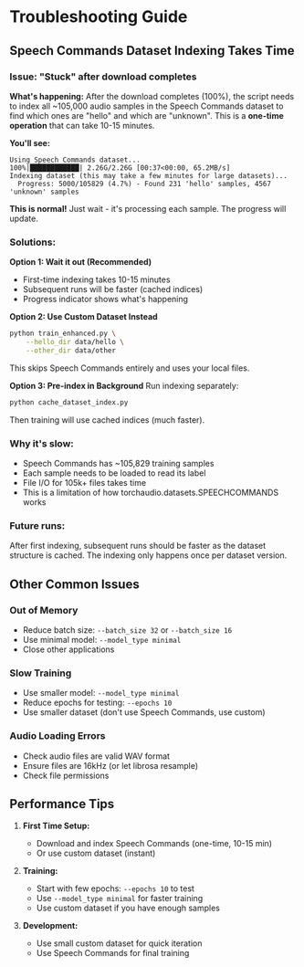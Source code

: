# Troubleshooting Guide

## Speech Commands Dataset Indexing Takes Time

### Issue: "Stuck" after download completes

**What's happening:**
After the download completes (100%), the script needs to index all ~105,000 audio samples in the Speech Commands dataset to find which ones are "hello" and which are "unknown". This is a **one-time operation** that can take 10-15 minutes.

**You'll see:**
```
Using Speech Commands dataset...
100%|████████████| 2.26G/2.26G [00:37<00:00, 65.2MB/s]
Indexing dataset (this may take a few minutes for large datasets)...
  Progress: 5000/105829 (4.7%) - Found 231 'hello' samples, 4567 'unknown' samples
```

**This is normal!** Just wait - it's processing each sample. The progress will update.

### Solutions:

**Option 1: Wait it out (Recommended)**
- First-time indexing takes 10-15 minutes
- Subsequent runs will be faster (cached indices)
- Progress indicator shows what's happening

**Option 2: Use Custom Dataset Instead**
```bash
python train_enhanced.py \
    --hello_dir data/hello \
    --other_dir data/other
```
This skips Speech Commands entirely and uses your local files.

**Option 3: Pre-index in Background**
Run indexing separately:
```bash
python cache_dataset_index.py
```
Then training will use cached indices (much faster).

### Why it's slow:
- Speech Commands has ~105,829 training samples
- Each sample needs to be loaded to read its label
- File I/O for 105k+ files takes time
- This is a limitation of how torchaudio.datasets.SPEECHCOMMANDS works

### Future runs:
After first indexing, subsequent runs should be faster as the dataset structure is cached. The indexing only happens once per dataset version.

## Other Common Issues

### Out of Memory
- Reduce batch size: `--batch_size 32` or `--batch_size 16`
- Use minimal model: `--model_type minimal`
- Close other applications

### Slow Training
- Use smaller model: `--model_type minimal`
- Reduce epochs for testing: `--epochs 10`
- Use smaller dataset (don't use Speech Commands, use custom)

### Audio Loading Errors
- Check audio files are valid WAV format
- Ensure files are 16kHz (or let librosa resample)
- Check file permissions

## Performance Tips

1. **First Time Setup:**
   - Download and index Speech Commands (one-time, 10-15 min)
   - Or use custom dataset (instant)

2. **Training:**
   - Start with few epochs: `--epochs 10` to test
   - Use `--model_type minimal` for faster training
   - Use custom dataset if you have enough samples

3. **Development:**
   - Use small custom dataset for quick iteration
   - Use Speech Commands for final training

